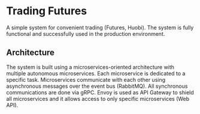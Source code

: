 # Trading Futures
A simple system for convenient trading (Futures, Huobi).
The system is fully functional and successfully used in the production environment.

## Architecture

The system is built using a microservices-oriented architecture with multiple autonomous microservices. Each microservice is dedicated to a specific task. Microservices communicate with each other using asynchronous messages over the event bus (RabbitMQ). All synchronous communications are done via gRPC. Envoy is used as API Gateway to shield all microservices and it allows access to only specific microservices (Web API).
